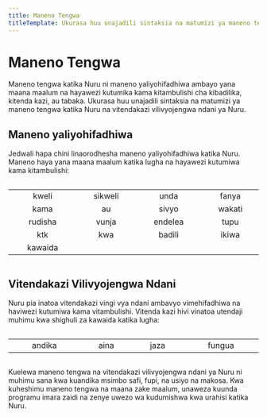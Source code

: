 ```yaml
---
title: Maneno Tengwa
titleTemplate: Ukurasa huu unajadili sintaksia na matumizi ya maneno tengwa katika Nuru na vitendakazi vilivyojengwa ndani ya Nuru.
---
```


# Maneno Tengwa

Maneno tengwa katika Nuru ni maneno yaliyohifadhiwa ambayo yana maana maalum na hayawezi kutumika kama kitambulishi cha kibadilika, kitenda kazi, au tabaka. Ukurasa huu unajadili sintaksia na matumizi ya maneno tengwa katika Nuru na vitendakazi vilivyojengwa ndani ya Nuru.

## Maneno yaliyohifadhiwa

Jedwali hapa chini linaorodhesha maneno yaliyohifadhiwa katika Nuru. Maneno haya yana maana maalum katika lugha na hayawezi kutumiwa kama kitambulishi:

<table style="display: inline-table; width: 100%; text-align: center">
<tbody>
  <tr>
    <td>kweli</td>
    <td>sikweli</td>
    <td>unda</td>
    <td>fanya</td>
  </tr>
  <tr>
    <td>kama</td>
    <td>au</td>
    <td>sivyo</td>
    <td>wakati</td>
  </tr>
  <tr>
    <td>rudisha</td>
    <td>vunja</td>
    <td>endelea</td>
    <td>tupu</td>
  </tr>
  <tr>
    <td>ktk</td>
    <td>kwa</td>
    <td>badili</td>
    <td>ikiwa</td>
  </tr>
  <tr>
    <td>kawaida</td>
    <td></td>
    <td></td>
    <td></td>
  </tr>
</tbody>
</table>

## Vitendakazi Vilivyojengwa Ndani

Nuru pia inatoa vitendakazi vingi vya ndani ambavyo vimehifadhiwa na haviwezi kutumiwa kama vitambulishi. Vitenda kazi hivi vinatoa utendaji muhimu kwa shighuli za kawaida katika lugha:

<table style="display: inline-table; width: 100%; text-align: center">
<tbody>
<tr>
    <td>andika</td>
    <td>aina</td>
    <td>jaza</td>
    <td>fungua</td>
  </tr>
</tbody>
</table>

Kuelewa maneno tengwa na vitendakazi vilivyojengwa ndani ya Nuru ni muhimu sana kwa kuandika msimbo safi, fupi, na usiyo na makosa. Kwa kuheshimu maneno tengwa na maana zake maalum, unaweza kuunda programu imara zaidi na zenye uwezo wa kudumishwa kwa urahisi katika Nuru.
